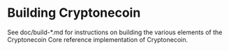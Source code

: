 Building Cryptonecoin
================

See doc/build-*.md for instructions on building the various
elements of the Cryptonecoin Core reference implementation of Cryptonecoin.
